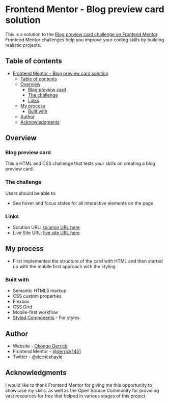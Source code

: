 # Frontend Mentor - Blog preview card solution

This is a solution to the [Blog preview card challenge on Frontend Mentor](https://www.frontendmentor.io/challenges/blog-preview-card-ckPaj01IcS). Frontend Mentor challenges help you improve your coding skills by building realistic projects. 

## Table of contents

- [Frontend Mentor - Blog preview card solution](#frontend-mentor---blog-preview-card-solution)
  - [Table of contents](#table-of-contents)
  - [Overview](#overview)
    - [Blog preview card](#blog-preview-card)
    - [The challenge](#the-challenge)
    - [Links](#links)
  - [My process](#my-process)
    - [Built with](#built-with)
  - [Author](#author)
  - [Acknowledgments](#acknowledgments)


## Overview
### Blog preview card
This a HTML and CSS challenge that tests your skills on creating a blog preview card.

### The challenge

Users should be able to:

- See hover and focus states for all interactive elements on the page

### Links

- Solution URL: [solution URL here](https://your-solution-url.com)
- Live Site URL: [live site URL here](https://derrick1451.github.io/Blog_preview_card/)

## My process
- First implemented the structure of the card with HTML and then started up with the mobile first approach with the styling

### Built with

- Semantic HTML5 markup
- CSS custom properties
- Flexbox
- CSS Grid
- Mobile-first workflow
- [Styled Components](https://styled-components.com/) - For styles

## Author

- Website - [Okongo Derrick](https://derrick1451.github.io/Mobile-Portfolio/)
- Frontend Mentor - [@derrick1451](https://www.frontendmentor.io/profile/derrick1451)
- Twitter - [@derrickhayle](https://twitter.com/DerrickHayle)

## Acknowledgments

I would like to thank Frontend Mentor for giving me this opportunity to showcase my skills. as well as the Open Source Community for providing vast resources for free that helped in various stages of this project.